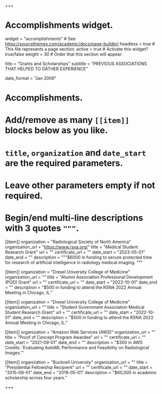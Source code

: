 +++
# Accomplishments widget.
widget = "accomplishments"  # See https://sourcethemes.com/academic/docs/page-builder/
headless = true  # This file represents a page section.
active = true  # Activate this widget? true/false
weight = 30  # Order that this section will appear.

title = "Grants and Scholarships"
subtitle = "PREVIOUS ASSOCIATIONS THAT HELPED TO GATHER EXPERIENCE"


date_format = "Jan 2006"

# Accomplishments.
#   Add/remove as many `[[item]]` blocks below as you like.
#   `title`, `organization` and `date_start` are the required parameters.
#   Leave other parameters empty if not required.
#   Begin/end multi-line descriptions with 3 quotes `"""`.

[[item]]
  organization = "Radiological Society of North America"
  organization_url = "https://www.rsna.org/"
  title = "Medical Student Research Grant"
  url = ""
  certificate_url = ""
  date_start = "2023-05-01"
  date_end = ""
  description = """$6000 in funding to secure protected time for research of artificial intelligence in radiology medical imaging. """

[[item]]
  organization = "Drexel University College of Medicine"
  organization_url = ""
  title = "Alumni Association Professional Development (POD) Grant"
  url = ""
  certificate_url = ""
  date_start = "2022-10-01"
  date_end = ""
  description = "$500 in funding to attend the RSNA 2022 Annual Meeting in Chicago, IL."
  
[[item]]
  organization = "Drexel University College of Medicine"
  organization_url = ""
  title = "Student Government Association Medical Student Research Grant"
  url = ""
  certificate_url = ""
  date_start = "2022-10-01"
  date_end = ""
  description = "$500 in funding to attend the RSNA 2022 Annual Meeting in Chicago, IL."
  
[[item]]
  organization = "Amazon Web Services (AWS)"
  organization_url = ""
  title = "Proof of Concept Program Awardee"
  url = ""
  certificate_url = ""
  date_start = "2021-09-01"
  date_end = ""
  description = "$300 in AWS Credits: 'Evaluating AutoML Performance and Feasibility on Radiological Images.'"
  
[[item]]
  organization = "Bucknell University"
  organization_url = ""
  title = "Presidential Fellowship Recipient"
  url = ""
  certificate_url = ""
  date_start = "2015-08-01"
  date_end = "2019-05-01"
  description = "$60,000 in academic scholarship across four years."

+++
